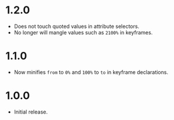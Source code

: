 # 1.2.0

* Does not touch quoted values in attribute selectors.
* No longer will mangle values such as `2100%` in keyframes.

# 1.1.0

* Now minifies `from` to `0%` and `100%` to `to` in keyframe declarations.

# 1.0.0

* Initial release.
